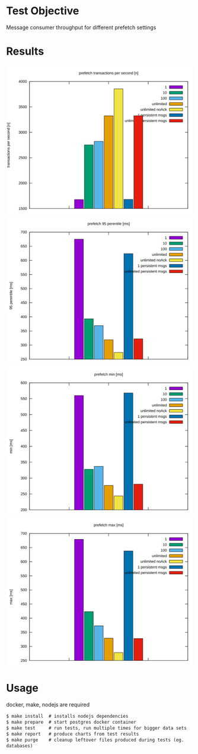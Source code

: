 Test Objective
==============

Message consumer throughput for different prefetch settings

Results
=======

![prefetch tps](report/prefetch_tps_n_test.svg)
![prefetch p95](report/prefetch_p95_n_test.svg)
![prefetch min](report/prefetch_min_n_test.svg)
![prefetch max](report/prefetch_max_n_test.svg)

Usage
=====

docker, make, nodejs are required
```
$ make install  # installs nodejs dependencies
$ make prepare  # start postgres docker container
$ make test     # run tests, run multiple times for bigger data sets
$ make report   # produce charts from test results
$ make purge    # cleanup leftover files produced during tests (eg. databases)
```

